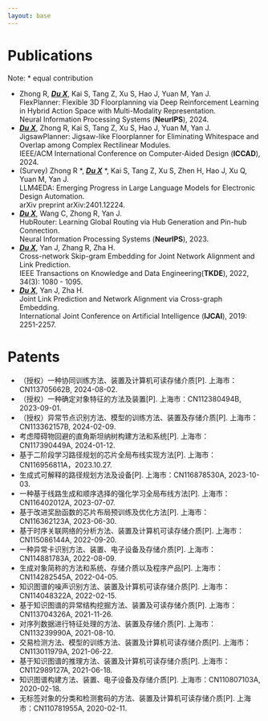 ```yaml
---
layout: base 
---
```


# Publications
Note: * equal contribution
+ Zhong R, **_<u>Du X</u>_**, Kai S, Tang Z, Xu S, Hao J, Yuan M, Yan J.  
FlexPlanner: Flexible 3D Floorplanning via Deep Reinforcement Learning in Hybrid Action Space with Multi-Modality Representation.  
Neural Information Processing Systems (**NeurIPS**), 2024.
+ **_<u>Du X</u>_**, Zhong R, Kai S, Tang Z, Xu S, Hao J, Yuan M, Yan J.  
JigsawPlanner: Jigsaw-like Floorplanner for Eliminating Whitespace and Overlap among Complex Rectilinear Modules.  
IEEE/ACM International Conference on Computer-Aided Design (**ICCAD**), 2024.
+ (Survey) Zhong R *, **_<u>Du X</u>_** *, Kai S, Tang Z, Xu S, Zhen H, Hao J, Xu Q, Yuan M, Yan J.  
LLM4EDA: Emerging Progress in Large Language Models for Electronic Design Automation.  
arXiv preprint arXiv:2401.12224.
+ **_<u>Du X</u>_**, Wang C, Zhong R, Yan J.  
HubRouter: Learning Global Routing via Hub Generation and Pin-hub Connection.  
Neural Information Processing Systems (**NeurIPS**), 2023.
+ **_<u>Du X</u>_**, Yan J, Zhang R, Zha H.  
Cross-network Skip-gram Embedding for Joint Network Alignment and Link Prediction.  
IEEE Transactions on Knowledge and Data Engineering(**TKDE**), 2022, 34(3): 1080 - 1095.
+ **_<u>Du X</u>_**, Yan J, Zha H.  
Joint Link Prediction and Network Alignment via Cross-graph Embedding.  
International Joint Conference on Artificial Intelligence (**IJCAI**), 2019: 2251-2257.

# Patents
+ （授权）一种协同训练方法、装置及计算机可读存储介质[P]. 上海市：CN113705662B, 2024-08-02.
+ （授权）一种确定对象特征的方法及装置[P]. 上海市：CN112380494B, 2023-09-01.
+ （授权）异常节点识别方法、模型的训练方法、装置及存储介质[P]. 上海市：CN113362157B, 2024-02-09.
+ 考虑障碍物回避的直角斯坦纳树构建方法和系统[P]. 上海市：CN117390449A, 2024-01-12.
+ 基于二阶段学习路径规划的芯片全局布线实现方法[P]. 上海市： CN116956811A，2023.10.27.
+ 生成式可解释的路径规划方法及设备[P]. 上海市：CN116878530A, 2023-10-03.
+ 一种基于线路生成和顺序选择的强化学习全局布线方法[P]. 上海市：CN116402012A, 2023-07-07.
+ 基于改进奖励函数的芯片布局预训练及优化方法[P]. 上海市：CN116362123A, 2023-06-30.
+ 基于时序关联网络的分析方法、装置及计算机可读存储介质[P]. 上海市：CN115086144A, 2022-09-20.
+ 一种异常卡识别方法、装置、电子设备及存储介质[P]. 上海市：CN114881783A, 2022-08-09.
+ 生成对象简称的方法和系统、存储介质以及程序产品[P]. 上海市：CN114282545A, 2022-04-05.
+ 知识图谱的噪声识别方法、装置及计算机可读存储介质[P]. 上海市：CN114048322A, 2022-02-15.
+ 基于知识图谱的异常结构挖掘方法、装置及可读存储介质[P]. 上海市：CN113704326A, 2021-11-26.
+ 对序列数据进行特征处理的方法、装置及存储介质[P]. 上海市：CN113239990A, 2021-08-10.
+ 交易检测方法、模型的训练方法、装置及计算机可读存储介质[P]. 上海市：CN113011979A, 2021-06-22.
+ 基于知识图谱的推理方法、装置及计算机可读存储介质[P]. 上海市：CN112989127A, 2021-06-18.
+ 知识图谱构建方法、装置、电子设备及存储介质[P]. 上海市：CN110807103A, 2020-02-18.
+ 无标签对象的分类和检测套码的方法、装置及计算机可读存储介质[P]. 上海市：CN110781955A, 2020-02-11.